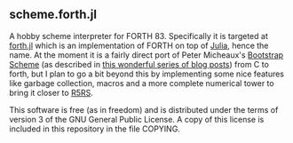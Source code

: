 scheme.forth.jl
---------------

A hobby scheme interpreter for FORTH 83. Specifically it is targeted at 
[forth.jl](http://github.com/tgvaughan/forth.jl) which is an implementation
of FORTH on top of [Julia](http://www.julialang.org), hence the name.
At the moment it is a fairly direct port of Peter Micheaux's [Bootstrap
Scheme](https://github.com/petermichaux/bootstrap-scheme) (as described in
[this wonderful series of blog posts](http://peter.michaux.ca/articles/scheme-from-scratch-introduction))
from C to forth, but I plan to go a bit beyond this by implementing some
nice features like garbage collection, macros and a more complete numerical
tower to bring it closer to [R5RS](http://www.schemers.org/Documents/Standards/R5RS/).

This software is free (as in freedom) and is distributed under the terms
of version 3 of the GNU General Public License.  A copy of this license
is included in this repository in the file COPYING.
